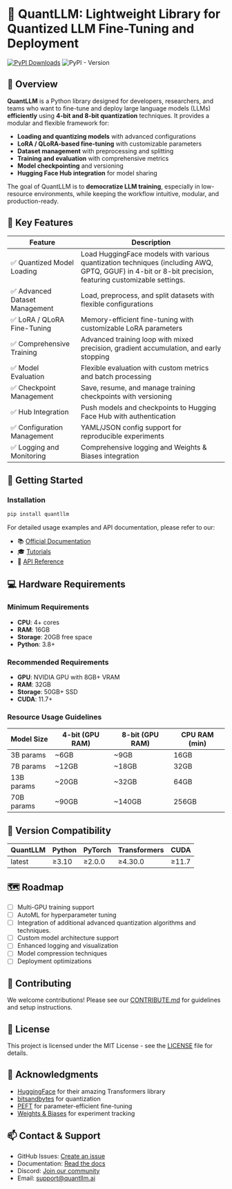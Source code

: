 # 🧠 QuantLLM: Lightweight Library for Quantized LLM Fine-Tuning and Deployment

[![PyPI Downloads](https://static.pepy.tech/badge/quantllm)](https://pepy.tech/projects/quantllm)
<img alt="PyPI - Version" src="https://img.shields.io/pypi/v/quantllm?logo=pypi&label=version&">


## 📌 Overview

**QuantLLM** is a Python library designed for developers, researchers, and teams who want to fine-tune and deploy large language models (LLMs) **efficiently** using **4-bit and 8-bit quantization** techniques. It provides a modular and flexible framework for:

- **Loading and quantizing models** with advanced configurations
- **LoRA / QLoRA-based fine-tuning** with customizable parameters
- **Dataset management** with preprocessing and splitting
- **Training and evaluation** with comprehensive metrics
- **Model checkpointing** and versioning
- **Hugging Face Hub integration** for model sharing

The goal of QuantLLM is to **democratize LLM training**, especially in low-resource environments, while keeping the workflow intuitive, modular, and production-ready.

## 🎯 Key Features

| Feature                          | Description |
|----------------------------------|-------------|
| ✅ Quantized Model Loading       | Load HuggingFace models with various quantization techniques (including AWQ, GPTQ, GGUF) in 4-bit or 8-bit precision, featuring customizable settings. |
| ✅ Advanced Dataset Management   | Load, preprocess, and split datasets with flexible configurations |
| ✅ LoRA / QLoRA Fine-Tuning      | Memory-efficient fine-tuning with customizable LoRA parameters |
| ✅ Comprehensive Training        | Advanced training loop with mixed precision, gradient accumulation, and early stopping |
| ✅ Model Evaluation             | Flexible evaluation with custom metrics and batch processing |
| ✅ Checkpoint Management        | Save, resume, and manage training checkpoints with versioning |
| ✅ Hub Integration              | Push models and checkpoints to Hugging Face Hub with authentication |
| ✅ Configuration Management     | YAML/JSON config support for reproducible experiments |
| ✅ Logging and Monitoring       | Comprehensive logging and Weights & Biases integration |

## 🚀 Getting Started

### Installation

```bash
pip install quantllm
```

For detailed usage examples and API documentation, please refer to our:
- 📚 [Official Documentation](https://quantllm.readthedocs.io/)
- 🎓 [Tutorials](https://quantllm.readthedocs.io/tutorials/)
- 📖 [API Reference](https://quantllm.readthedocs.io/api/)

## 💻 Hardware Requirements

### Minimum Requirements
- **CPU**: 4+ cores
- **RAM**: 16GB
- **Storage**: 20GB free space
- **Python**: 3.8+

### Recommended Requirements
- **GPU**: NVIDIA GPU with 8GB+ VRAM
- **RAM**: 32GB
- **Storage**: 50GB+ SSD
- **CUDA**: 11.7+

### Resource Usage Guidelines
| Model Size | 4-bit (GPU RAM) | 8-bit (GPU RAM) | CPU RAM (min) |
|------------|----------------|-----------------|---------------|
| 3B params  | ~6GB          | ~9GB           | 16GB         |
| 7B params  | ~12GB         | ~18GB          | 32GB         |
| 13B params | ~20GB         | ~32GB          | 64GB         |
| 70B params | ~90GB         | ~140GB         | 256GB        |

## 🔄 Version Compatibility

| QuantLLM | Python | PyTorch | Transformers | CUDA  |
|----------|--------|----------|--------------|-------|
| latest    | ≥3.10   | ≥2.0.0   | ≥4.30.0     | ≥11.7 |

## 🗺 Roadmap

- [ ] Multi-GPU training support
- [ ] AutoML for hyperparameter tuning
- [ ] Integration of additional advanced quantization algorithms and techniques.
- [ ] Custom model architecture support
- [ ] Enhanced logging and visualization
- [ ] Model compression techniques
- [ ] Deployment optimizations

## 🤝 Contributing

We welcome contributions! Please see our [CONTRIBUTE.md](CONTRIBUTE.md) for guidelines and setup instructions.

## 📝 License

This project is licensed under the MIT License - see the [LICENSE](LICENSE) file for details.

## 🙏 Acknowledgments

- [HuggingFace](https://huggingface.co/) for their amazing Transformers library
- [bitsandbytes](https://github.com/TimDettmers/bitsandbytes) for quantization
- [PEFT](https://github.com/huggingface/peft) for parameter-efficient fine-tuning
- [Weights & Biases](https://wandb.ai/) for experiment tracking

## 📫 Contact & Support

- GitHub Issues: [Create an issue](https://github.com/yourusername/QuantLLM/issues)
- Documentation: [Read the docs](https://quantllm.readthedocs.io/)
- Discord: [Join our community](https://discord.gg/quantllm)
- Email: support@quantllm.ai
